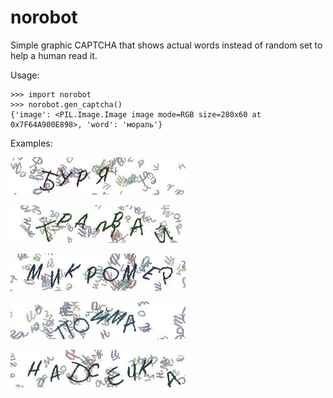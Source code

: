 # norobot
Simple graphic CAPTCHA that shows actual words instead of random set to help a human read it.

Usage:
```
>>> import norobot
>>> norobot.gen_captcha()
{'image': <PIL.Image.Image image mode=RGB size=280x60 at 0x7F64A900E898>, 'word': 'мораль'}
```
Examples:

![example](https://github.com/SergeiMinaev/norobot/blob/master/examples/example_1.jpg)

![example](https://github.com/SergeiMinaev/norobot/blob/master/examples/example_2.jpg)

![example](https://github.com/SergeiMinaev/norobot/blob/master/examples/example_3.jpg)

![example](https://github.com/SergeiMinaev/norobot/blob/master/examples/example_5.jpg)

![example](https://github.com/SergeiMinaev/norobot/blob/master/examples/example_8.jpg)
